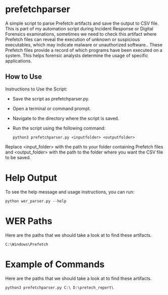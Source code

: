 # prefetchparser
A simple script to parse Prefetch artifacts and save the output to CSV file. This is part of my automation script during Incident Response or Digital Forensics examinations, sometimes we need to check this artifact where Prefetch files can reveal the execution of unknown or suspicious executables, which may indicate malware or unauthorized software.. These Prefetch files provide a record of which programs have been executed on a system. This helps forensic analysts determine the usage of specific applications.

## How to Use
Instructions to Use the Script:

- Save the script as prefetchparser.py.
- Open a terminal or command prompt.
- Navigate to the directory where the script is saved.
- Run the script using the following command:

   `python3 prefetchparser.py <inputfolder> <outputfolder>`

Replace <input_folder> with the path to your folder containing Prefetch files and <output_folder> with the path to the folder where you want the CSV file to be saved.

# Help Output
To see the help message and usage instructions, you can run:

`python wer_parser.py --help`

# WER Paths
Here are the paths that we should take a look at to find these artifacts.
```
C:\Windows\Prefetch
```

# Example of Commands
Here are the paths that we should take a look at to find these artifacts.
```
python3 prefetchparser.py C:\ D:\pretech_report\
```
